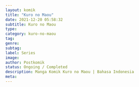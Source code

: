 ```yaml
---
layout: komik
title: "Kuro no Maou"
date: 2021-12-20 05:58:32
subtitle: Kuro no Maou
type: 
category: kuro-no-maou
tag: 
genre: 
subtag: 
label: Series
image: 
author: Postkomik
status: Ongoing / Completed
description: Manga Komik Kuro no Maou | Bahasa Indonesia
meta: 
---
```

